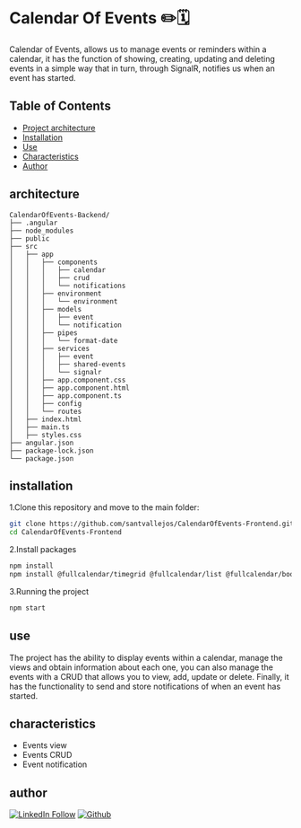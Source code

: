 # Calendar Of Events ✏️🗓️

Calendar of Events, allows us to manage events or reminders within a calendar, it has the function of showing, creating, updating and deleting events in a simple way that in turn, through SignalR, notifies us when an event has started.

## Table of Contents
- [Project architecture](#architecture)
- [Installation](#installation)
- [Use](#use)
- [Characteristics](#characteristics)
- [Author](#author)

## architecture

    CalendarOfEvents-Backend/
    ├── .angular
    ├── node_modules
    ├── public
    ├── src
    │   ├── app
    │   │   ├── components
    │   │   │   ├── calendar
    │   │   │   ├── crud
    │   │   │   └── notifications
    │   │   ├── environment
    │   │   │   └── environment
    │   │   ├── models
    │   │   │   ├── event
    │   │   │   └── notification
    │   │   ├── pipes
    │   │   │   └── format-date
    │   │   ├── services
    │   │   │   ├── event
    │   │   │   ├── shared-events
    │   │   │   └── signalr
    │   │   ├── app.component.css
    │   │   ├── app.component.html
    │   │   ├── app.component.ts
    │   │   ├── config
    │   │   └── routes
    │   ├── index.html
    │   ├── main.ts
    │   ├── styles.css
    ├── angular.json
    ├── package-lock.json
    └── package.json

## installation

1.Clone this repository and move to the main folder:

```bash
git clone https://github.com/santvallejos/CalendarOfEvents-Frontend.git
cd CalendarOfEvents-Frontend
```

2.Install packages

```bash
npm install
npm install @fullcalendar/timegrid @fullcalendar/list @fullcalendar/bootstrap5 @formkittempo @microsoft/signalr
```

3.Running the project

```bash
npm start
```

## use

The project has the ability to display events within a calendar, manage the views and obtain information about each one, you can also manage the events with a CRUD that allows you to view, add, update or delete.
Finally, it has the functionality to send and store notifications of when an event has started.

## characteristics

- Events view
- Events CRUD
- Event notification

## author

[![LinkedIn Follow](https://img.icons8.com/?size=50&id=447&format=png&color=000000)](https://www.linkedin.com/in/santiago-vallejos-97a933236/)
[![Github](https://img.icons8.com/?size=50&id=62856&format=png&color=000000)](https://github.com/santvallejos)
